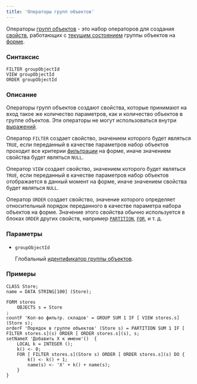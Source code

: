 ```yaml
---
title: 'Операторы групп объектов'
---
```


Операторы [групп объектов](Form_structure.md) - это набор операторов для создания [свойств](Properties.md), работающих с [текущим состоянием](Object_group_operators.md) группы объектов на [форме](Forms.md).

### Синтаксис

```
FILTER groupObjectId
VIEW groupObjectId
ORDER groupObjectId
```

### Описание

Операторы групп объектов создают свойства, которые принимают на вход такое же количество параметров, как и количество объектов в группе объектов. Эти операторы не могут использоваться внутри [выражений](Expression.md).

Оператор `FILTER` создает свойство, значением которого будет являться `TRUE`, если переданный в качестве параметров набор объектов проходит все критерии [фильтрации](Form_structure.md#filters) на форме, иначе значением свойства будет являться `NULL`.

Оператор `VIEW` создает свойство, значением которого будет являться `TRUE`, если переданный в качестве параметров набор объектов отображается в данный момент на форме, иначе значением свойства будет являться `NULL`.

Оператор `ORDER` создает свойство, значение которого определяет относительный порядок переданного в качестве параметра набора объектов на форме. Значение этого свойства обычно используется в блоках `ORDER` других свойств, например [`PARTITION`](PARTITION_operator.md), [`FOR`](FOR_operator.md), и т. д.

### Параметры

- `groupObjectId`

    Глобальный [идентификатор группы объектов](IDs.md#groupobjectid).

### Примеры

```lsf
CLASS Store;
name = DATA STRING[100] (Store);

FORM stores
    OBJECTS s = Store
;
countF 'Кол-во фильтр. складов' = GROUP SUM 1 IF [ VIEW stores.s](Store s);
orderF 'Порядок в группе объектов' (Store s) = PARTITION SUM 1 IF [ FILTER stores.s](s) ORDER [ ORDER stores.s](s), s;
setNameX 'Добавить X к имени'()  {
    LOCAL k = INTEGER ();
    k() <- 0;
    FOR [ FILTER stores.s](Store s) ORDER [ ORDER stores.s](s) DO {
        k() <- k() + 1;
        name(s) <- 'X' + k() + name(s);
    }
}
```
